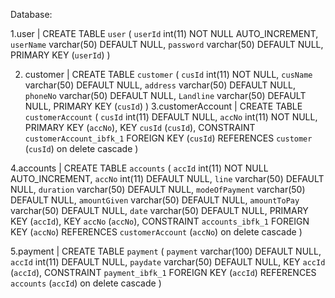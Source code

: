Database:

1.user  | CREATE TABLE `user` (
  `userId` int(11) NOT NULL AUTO_INCREMENT,
  `userName` varchar(50) DEFAULT NULL,
  `password` varchar(50) DEFAULT NULL,
  PRIMARY KEY (`userId`)
) 

2. customer | CREATE TABLE `customer` (
  `cusId` int(11) NOT NULL,
  `cusName` varchar(50) DEFAULT NULL,
  `address` varchar(50) DEFAULT NULL,
  `phoneNo` varchar(50) DEFAULT NULL,
  `Landline` varchar(50) DEFAULT NULL,
  PRIMARY KEY (`cusId`)
) 
3.customerAccount | CREATE TABLE `customerAccount` (
  `cusId` int(11) DEFAULT NULL,
  `accNo` int(11) NOT NULL,
  PRIMARY KEY (`accNo`),
  KEY `cusId` (`cusId`),
  CONSTRAINT `customerAccount_ibfk_1` FOREIGN KEY (`cusId`) REFERENCES `customer` (`cusId`) on delete cascade
)

4.accounts | CREATE TABLE `accounts` (
  `accId` int(11) NOT NULL AUTO_INCREMENT,
  `accNo` int(11) DEFAULT NULL,
  `line` varchar(50) DEFAULT NULL,
  `duration` varchar(50) DEFAULT NULL,
  `modeOfPayment` varchar(50) DEFAULT NULL,
  `amountGiven` varchar(50) DEFAULT NULL,
  `amountToPay` varchar(50) DEFAULT NULL,
  `date` varchar(50) DEFAULT NULL,
  PRIMARY KEY (`accId`),
  KEY `accNo` (`accNo`),
  CONSTRAINT `accounts_ibfk_1` FOREIGN KEY (`accNo`) REFERENCES `customerAccount` (`accNo`) on delete cascade
 )

5.payment | CREATE TABLE `payment` (
  `payment` varchar(100) DEFAULT NULL,
  `accId` int(11) DEFAULT NULL,
  `paydate` varchar(50) DEFAULT NULL,
  KEY `accId` (`accId`),
  CONSTRAINT `payment_ibfk_1` FOREIGN KEY (`accId`) REFERENCES `accounts` (`accId`) on delete cascade
)
